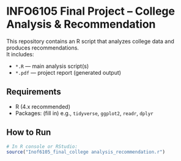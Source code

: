 # INFO6105 Final Project – College Analysis & Recommendation

This repository contains an R script that analyzes college data and produces recommendations.  
It includes:
- `*.R` — main analysis script(s)
- `*.pdf` — project report (generated output)

## Requirements
- R (4.x recommended)
- Packages: (fill in) e.g., `tidyverse`, `ggplot2`, `readr`, `dplyr`

## How to Run
```r
# In R console or RStudio:
source("Inof6105_final_college analysis_recommendation.r")